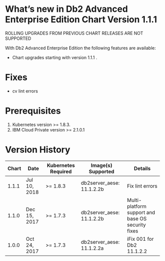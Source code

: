 # What’s new in Db2 Advanced Enterprise Edition Chart Version 1.1.1

ROLLING UPGRADES FROM PREVIOUS CHART RELEASES ARE NOT SUPPORTED

With Db2 Advanced Enterprise Edition the following features are available:

* Chart upgrades starting with version 1.1.1 .

# Fixes
* cv lint errors

# Prerequisites
1. Kubernetes version >= 1.8.3.
2. IBM Cloud Private version >= 2.1.0.1

# Version History

| Chart | Date        | Kubernetes Required | Image(s) Supported          | Details                                                             |
| ----- | ----------- | ------------------- | --------------------------- | ------------------------------------------------------------------- |
| 1.1.1 | Jul 10, 2018| >= 1.8.3            | db2server_aese: 11.1.2.2b   | Fix lint errors |
| 1.1.0 | Dec 15, 2017| >= 1.7.3            | db2server_aese: 11.1.2.2b   | Multi-platform support and base OS security fixes |
| 1.0.0 | Oct 24, 2017| >= 1.7.3            | db2server_aese: 11.1.2.2a   | iFix 001 for Db2 11.1.2.2 |

